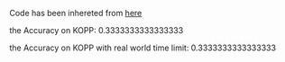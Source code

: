Code has been inhereted from [here](https://github.com/nyuolab/MedMobile/tree/main/Evaluation)

the Accuracy on KOPP: 0.3333333333333333

the Accuracy on KOPP with real world time limit: 0.3333333333333333
